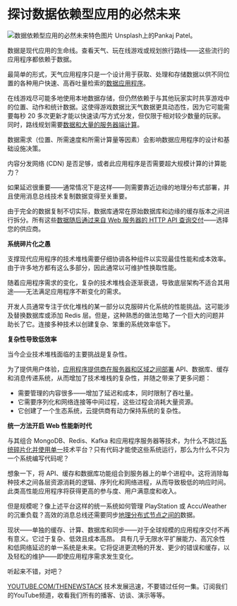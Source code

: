 # 探讨数据依赖型应用的必然未来

![数据依赖型应用的必然未来特色图片](https://cdn.thenewstack.io/media/2025/01/55ee1a46-pankaj-patel-byiw48klbmw-unsplash-1024x683.jpg)
Unsplash上的Pankaj Patel。

数据是现代应用的生命线。查看天气、玩在线游戏或规划旅行路线——这些流行的应用程序都依赖于数据。

最简单的形式，天气应用程序只是一个设计用于获取、处理和存储数据以供不同位置的各种用户快速、高吞吐量检索的[数据应用程序](https://thenewstack.io/top-5-vector-database-solutions-for-your-ai-project/)。

在线游戏尽可能多地使用本地数据存储，但仍然依赖于与其他玩家实时共享游戏中的位置、动作和统计数据。这使得游戏数据比天气数据更具动态性，因为它可能需要每秒 20 多次更新才能以快速读/写方式分发，但仅限于相对较少数量的玩家。同时，路线规划需要[数据和大量的服务器端计算](https://thenewstack.io/cloud-native-computing-now-has-its-own-file-system-cubefs/)。

数据需求（位置、所需速度和所需计算量等因素）会影响数据应用程序的设计和基础设施决策。

内容分发网络 (CDN) 是否足够，或者此应用程序是否需要超大规模计算的计算能力？

如果延迟很重要——通常情况下是这样——则需要靠近边缘的地理分布式部署，并且使用消息总线技术复制数据变得至关重要。

由于完全的数据复制不切实际，数据库通常在原始数据库和边缘的缓存版本之间进行拆分。所有这些[数据随后通过来自 Web 服务器的 HTTP API 查询交付](https://thenewstack.io/openais-chatgpt-now-formats-output-to-developer-queries/)——选择您的供应商。

**系统碎片化之愚**

支撑现代应用程序的技术堆栈需要仔细协调各种组件以实现最佳性能和成本效率。由于许多地方都有这么多部分，因此通常以可维护性换取性能。

随着应用程序需求的变化，复杂的技术堆栈会逐渐衰退，导致底层架构不适合其用途——无法满足应用程序不断变化的需求。

开发人员通常专注于优化堆栈的某一部分以克服碎片化系统的性能挑战。这可能涉及替换数据库或添加 Redis 层。但是，这种熟悉的做法忽略了一个巨大的问题并助长了它。连接多种技术以创建复杂、笨重的系统效率低下。

**复杂性导致低效率**

当今企业技术堆栈面临的主要挑战是复杂性。

为了提供用户体验，[应用程序提供商在服务器和区域之间部署](https://thenewstack.io/security-considerations-for-api-driven-apps-deployed-to-cloud/) API、数据库、缓存和消息传递系统，从而增加了技术堆栈的复杂性，并随之带来了更多问题：

- 需要管理的内容很多——增加了延迟和成本，同时限制了吞吐量。
- 它需要序列化和网络连接等中间过程，这些过程会消耗大量资源。
- 它创建了一个生态系统，云提供商有动力保持系统的复杂性。

**统一方法开启 Web 性能新时代**

与其组合 MongoDB、Redis、Kafka 和应用程序服务器等技术，为什么不跳过[系统碎片化并使用单一](https://thenewstack.io/nvm-manage-multiple-versions-of-node-js-on-a-single-system/)技术平台？只有代码才能使这些系统运行，那么为什么不只为一个系统编写代码呢？

想象一下，将 API、缓存和数据库功能组合到服务器上的单个进程中。这将消除每种技术之间各层资源消耗的逻辑、序列化和网络进程，从而导致极低的响应时间。此类高性能应用程序将获得更高的参与度、用户满意度和收入。

但是规模呢？像上述平台这样的统一系统如何管理 PlayStation 或 AccuWeather 的沉重负载？高效的消息总线还需要同步[地理分布式节点之间的](https://thenewstack.io/analytics-in-2022-means-mastery-of-distributed-data-politics/)数据。

现状——单独的缓存、计算、数据库和同步——对于全球规模的应用程序交付不再有意义。它过于复杂、低效且成本高昂。
具有几乎无限水平扩展能力、高冗余性和低网络延迟的单一系统是未来。它将促进更流畅的开发、更少的错误和缓存，以及轻松的维护——即使应用程序需求发生变化。

听起来不错，对吧？

[YOUTUBE.COM/THENEWSTACK](https://youtube.com/thenewstack?sub_confirmation=1) 技术发展迅速，不要错过任何一集。订阅我们的YouTube频道，收看我们所有的播客、访谈、演示等等。